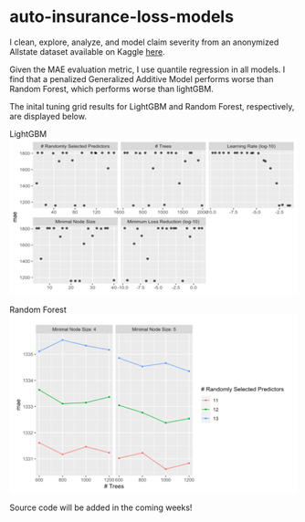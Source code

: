 # auto-insurance-loss-models
I clean, explore, analyze, and model claim severity from an anonymized Allstate dataset available on Kaggle [here](https://www.kaggle.com/c/allstate-claims-severity/overview/).

Given the MAE evaluation metric, I use quantile regression in all models. I find that a penalized Generalized Additive Model performs worse than Random Forest, which performs worse than lightGBM.

The inital tuning grid results for LightGBM and Random Forest, respectively, are displayed below. 

LightGBM
![LightGBM](https://github.com/ethangalebach/auto-insurance-loss-models/blob/master/lightgbm.png?raw=true)

Random Forest
![Random Forest (Ranger)](https://github.com/ethangalebach/auto-insurance-loss-models/blob/master/ranger.png?raw=true)

Source code will be added in the coming weeks!
